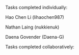 Tasks completed individually:

Hao Chen Li (lihaochen987)

Nathan Laing (nukkienuk)

Daena Govender (Daena-G)

Tasks completed collaboratively:

